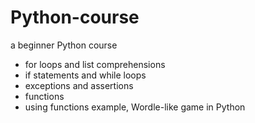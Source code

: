 # Python-course
a beginner Python course

- for loops and list comprehensions
- if statements and while loops
- exceptions and assertions
- functions
- using functions example, Wordle-like game in Python
